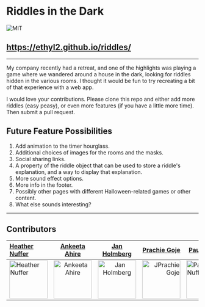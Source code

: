 # Riddles in the Dark

![MIT](https://img.shields.io/packagist/l/doctrine/orm.svg)

## https://ethyl2.github.io/riddles/

---

My company recently had a retreat, and one of the highlights was playing a game where we wandered around a house in the dark, looking for riddles hidden in the various rooms. I thought it would be fun to try recreating a bit of that experience with a web app.

I would love your contributions.
Please clone this repo and either add more riddles (easy peasy), or even more features (if you have a little more time).
Then submit a pull request.

## Future Feature Possibilities

1. Add animation to the timer hourglass.
2. Additional choices of images for the rooms and the masks.
3. Social sharing links.
4. A property of the riddle object that can be used to store a riddle's explanation, and a way to display that explanation.
5. More sound effect options.
6. More info in the footer.
7. Possibly other pages with different Halloween-related games or other content.
8. What else sounds interesting?

---

## Contributors

| [Heather Nuffer](https://github.com/ethyl2)                                                                                       |                                            [Ankeeta Ahire](https://github.com/ankeeta-ahire)                                             |                                            [Jan Holmberg](https://github.com/FarbrorGarbo)                                             |                                                                                          [Prachie Goje](https:/github.com/prachie6157) | [Paul Nuffer](https:/github.com/PaulNuffer)                                                                                      | [Chaitanya Chawla](https://github.com/chaitanya1-coder)                                                                                     |     |
| :-------------------------------------------------------------------------------------------------------------------------------- | :--------------------------------------------------------------------------------------------------------------------------------------: | :------------------------------------------------------------------------------------------------------------------------------------: | -------------------------------------------------------------------------------------------------------------------------------------: | -------------------------------------------------------------------------------------------------------------------------------- | ------------------------------------------------------------------------------------------------------------------------------------------- | --- |
| [<img src="https://avatars.githubusercontent.com/u/6438167?v=4" width = "100" alt="Heather Nuffer" />](https://github.com/ethyl2) | [<img src="https://avatars.githubusercontent.com/u/89206910?v=4" width = "100" alt="Ankeeta Ahire" />](https://github.com/ankeeta-ahire) | [<img src="https://avatars.githubusercontent.com/u/19526572?v=4" width = "100" alt="Jan Holmberg" />](https://github.com/FarbrorGarbo) | [<img src="https://avatars.githubusercontent.com/u/71593659?v=4" width = "100" alt="JPrachie Goje" />](https://github.com/prachie6157) | [<img src="https://avatars.githubusercontent.com/u/78831963?v=4" width="100" alt="Paul Nuffer"/>](https://github.com/PaulNuffer) | [<img src="https://avatars.githubusercontent.com/u/61946155?v=4" width="100" alt="Chaitanya Chawla"/>](https://github.com/chaitanya1-coder) |
